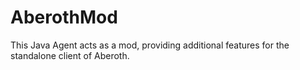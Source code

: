 # AberothMod
This Java Agent acts as a mod, providing additional features for the standalone client of Aberoth.

